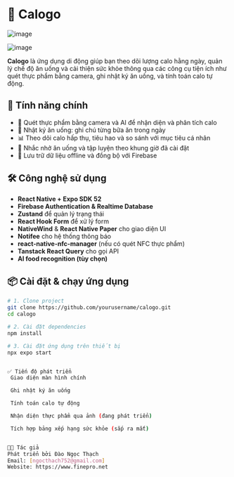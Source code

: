 # 🥗 Calogo

![image](https://github.com/user-attachments/assets/d8c9423a-9c04-4fa0-ae81-cfce08a606c0)

![image](https://github.com/user-attachments/assets/56619a96-e00e-423d-bd85-ba9a0783b918)

**Calogo** là ứng dụng di động giúp bạn theo dõi lượng calo hằng ngày, quản lý chế độ ăn uống và cải thiện sức khỏe thông qua các công cụ tiện ích như quét thực phẩm bằng camera, ghi nhật ký ăn uống, và tính toán calo tự động.

## 🚀 Tính năng chính

- 📸 Quét thực phẩm bằng camera và AI để nhận diện và phân tích calo
- 📝 Nhật ký ăn uống: ghi chú từng bữa ăn trong ngày
- 📊 Theo dõi calo hấp thụ, tiêu hao và so sánh với mục tiêu cá nhân
- 🔔 Nhắc nhở ăn uống và tập luyện theo khung giờ đã cài đặt
- 💾 Lưu trữ dữ liệu offline và đồng bộ với Firebase

## 🛠️ Công nghệ sử dụng

- **React Native + Expo SDK 52**
- **Firebase Authentication & Realtime Database**
- **Zustand** để quản lý trạng thái
- **React Hook Form** để xử lý form
- **NativeWind** & **React Native Paper** cho giao diện UI
- **Notifee** cho hệ thống thông báo
- **react-native-nfc-manager** (nếu có quét NFC thực phẩm)
- **Tanstack React Query** cho gọi API
- **AI food recognition (tùy chọn)**

## 📦 Cài đặt & chạy ứng dụng

```bash
# 1. Clone project
git clone https://github.com/yourusername/calogo.git
cd calogo

# 2. Cài đặt dependencies
npm install

# 3. Cài đặt ứng dụng trên thiết bị
npx expo start


✅ Tiến độ phát triển
 Giao diện màn hình chính

 Ghi nhật ký ăn uống

 Tính toán calo tự động

 Nhận diện thực phẩm qua ảnh (đang phát triển)

 Tích hợp bảng xếp hạng sức khỏe (sắp ra mắt)


👨‍💻 Tác giả
Phát triển bởi Đào Ngọc Thạch
Email: [ngocthach752@gmail.com]
Website: https://www.finepro.net

